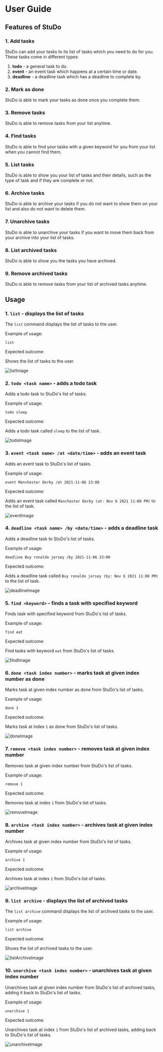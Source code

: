 # User Guide

## Features of StuDo

### 1. Add tasks
StuDo can add your tasks to its list of tasks which you need to do for you.
These tasks come in different
types:

1. **todo** - a general task to do.
2. **event** - an event task which happens at a certain time or date.
3. **deadline** - a deadline task which has a deadline to complete by.

### 2. Mark as done
StuDo is able to mark your tasks as done once you complete them.

### 3. Remove tasks
StuDo is able to remove tasks from your list anytime.

### 4. Find tasks
StuDo is able to find your tasks with a given keyword for you from your list when you cannot find them.

### 5. List tasks
StuDo is able to show you your list of tasks and their details, such as the type of task and if they are complete or not.

### 6. Archive tasks
StuDo is able to archive your tasks if you do not want to show them on your list and also do not want to delete them.

### 7. Unarchive tasks
StuDo is able to unarchive your tasks if you want to move them back from your archive into your list of tasks.

### 8. List archived tasks
StuDo is able to show you the tasks you have archived.

### 9. Remove archived tasks
StuDo is able to remove tasks from your list of archived tasks anytime.

## Usage

### 1. `list` - displays the list of tasks

The `list` command displays the list of tasks to the user.

Example of usage:

`list`

Expected outcome:

Shows the list of tasks to the user.

![listImage](./userGuideDemo/list.png)


### 2. `todo <task name>` - adds a todo task

Adds a todo task to StuDo's list of tasks.

Example of usage: 

`todo sleep`

Expected outcome:

Adds a todo task called `sleep` to the list of task.

![todoImage](./userGuideDemo/todo.png)

### 3. `event <task name> /at <date/time>` - adds an event task

Adds an event task to StuDo's list of tasks.

Example of usage:

`event Manchester Derby /at 2021-11-06 23:00`

Expected outcome:

Adds an event task called `Manchester Derby (at: Nov 6 2021 11:00 PM)` to the list of task.

![eventImage](./userGuideDemo/event.png)


### 4. `deadline <task name> /by <date/time>` - adds a deadline task

Adds a deadline task to StuDo's list of tasks.

Example of usage:

`deadline Buy ronaldo jersey /by 2021-11-06 23:00`

Expected outcome:

Adds a deadline task called `Buy ronaldo jersey (by: Nov 6 2021 11:00 PM)` to the list of task.

![deadlineImage](./userGuideDemo/deadline.png)


### 5. `find <keyword>` - finds a task with specified keyword

Finds task with specified keyword from StuDo's list of tasks.

Example of usage:

`find eat`

Expected outcome:

Find tasks with keyword `eat` from StuDo's list of tasks.

![findImage](./userGuideDemo/find.png)


### 6. `done <task index number>` - marks task at given index number as done

Marks task at given index number as done from StuDo's list of tasks.

Example of usage:

`done 1`

Expected outcome:

Marks task at index `1` as done from StuDo's list of tasks.

![doneImage](./userGuideDemo/done.png)


### 7. `remove <task index number>` - removes task at given index number

Removes task at given index number from StuDo's list of tasks.

Example of usage:

`remove 1`

Expected outcome:

Removes task at index `1` from StuDo's list of tasks.

![removeImage](./userGuideDemo/remove.png)


### 8. `archive <task index number>` - archives task at given index number

Archives task at given index number from StuDo's list of tasks.

Example of usage:

`archive 1`

Expected outcome:

Archives task at index `1` from StuDo's list of tasks.

![archiveImage](./userGuideDemo/archive.png)


### 9. `list archive` - displays the list of archived tasks

The `list archive` command displays the list of archived tasks to the user.

Example of usage:

`list archive`

Expected outcome:

Shows the list of archived tasks to the user.

![listArchiveImage](./userGuideDemo/listArchive.png)


### 10. `unarchive <task index number>` - unarchives task at given index number

Unarchives task at given index number from StuDo's list of archived tasks, adding it back to StuDo's list of tasks.

Example of usage:

`unarchive 1`

Expected outcome:

Unarchives task at index `1` from StuDo's list of archived tasks, adding back to StuDo's list of tasks.

![unarchiveImage](./userGuideDemo/unarchive.png)

